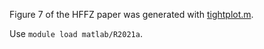 Figure 7 of the HFFZ paper was generated with [tightplot.m](./tightplot.m).

Use `module load matlab/R2021a`.
